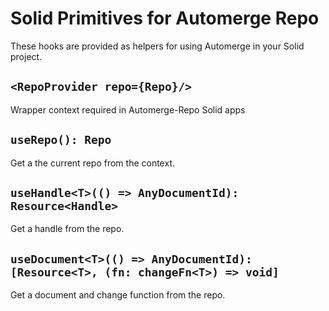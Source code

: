 Solid Primitives for Automerge Repo
===================================

These hooks are provided as helpers for using Automerge in your Solid project.

`<RepoProvider repo={Repo}/>`
-----------------------------
Wrapper context required in Automerge-Repo Solid apps

`useRepo(): Repo`
-----------------
Get a the current repo from the context.

`useHandle<T>(() => AnyDocumentId): Resource<Handle>`
-----------------------------------------------------
Get a handle from the repo.

`useDocument<T>(() => AnyDocumentId): [Resource<T>, (fn: changeFn<T>) => void]`
-------------------------------------------------------------------------------
Get a document and change function from the repo.
